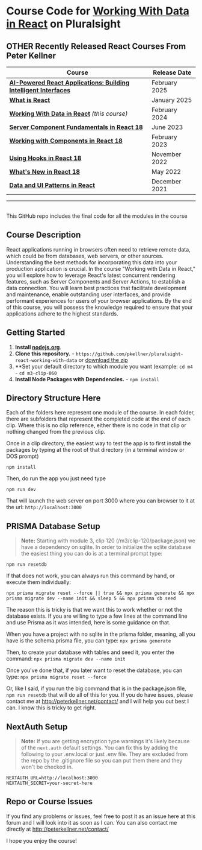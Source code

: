 # Course Code for [Working With Data in React](http://www.pluralsight.com/courses/react-working-data) on Pluralsight


## OTHER Recently Released React Courses From Peter Kellner

| **Course**                                                                                                                      | Release Date  |
|---------------------------------------------------------------------------------------------------------------------------------|---------------|
| **[AI-Powered React Applications: Building Intelligent Interfaces](https://app.pluralsight.com/library/courses/ai-powered-react-applications-building-intelligent-interfaces/)**   | February 2025 |
| **[What is React](https://pluralsight.com/courses/react-what-is/)**                                                             | January 2025  |
| **[Working With Data in React](http://www.pluralsight.com/courses/react-working-data)**   *(this course)*                       | February 2024 |
| **[Server Component Fundamentals in React 18](http://www.pluralsight.com/courses/react-18-server-component-fundamentals)**      | June 2023     |
| **[Working with Components in React 18](https://pluralsight.com/profile/author/peter-kellner)**                                 | February 2023 |
| **[Using Hooks in React 18](https://pluralsight.com/courses/react-18-using-hooks/)**                                            | November 2022 |
| **[What's New in React 18](https://pluralsight.com/courses/react-18-whats-new/)**                                               | May 2022      |
| **[Data and UI Patterns in React](https://github.com/pkellner/pluralsight-building-essential-ui-data-elements-in-react/)**      | December 2021 |

<hr/>

<br/>
This GitHub repo includes the final code for all the modules in the course 

## Course Description

React applications running in browsers often need to retrieve remote data, which could be from databases, web servers, or other sources. Understanding the best methods for incorporating this data into your production application is crucial. In the course "Working with Data in React," you will explore how to leverage React's latest concurrent rendering features, such as Server Components and Server Actions, to establish a data connection. You will learn best practices that facilitate development and maintenance, enable outstanding user interfaces, and provide performant experiences for users of your browser applications. By the end of this course, you will possess the knowledge required to ensure that your applications adhere to the highest standards.

## Getting Started
1. **Install [nodejs.org](https://nodejs.org)**.
2. **Clone this repository.** - `https://github.com/pkellner/pluralsight-react-working-with-data` or [download the zip](https://github.com/pkellner/pluralsight-react-working-with-data/archive/master.zip)
3. **Set your default directory to which module you want (example: `cd m4` - `cd m3-clip-060`
4. **Install Node Packages with Dependencies.** - `npm install`



## Directory Structure Here

Each of the folders here represent one module of the course.  In each folder, there are subfolders that represent the completed code at the end of each clip. Where this is no clip reference, either there is no code in that clip or nothing changed from the previous clip.

Once in a clip directory, the easiest way to test the app is to first install the packages by typing at the root of that directory (in a terminal window or DOS prompt)

`npm install`

Then, do run the app you just need type

`npm run dev`

That will launch the web server on port 3000 where you can browser to it at the url: `http://localhost:3000`

## PRISMA Database Setup

> **Note:** Starting with module 3, clip 120 (/m3/clip-120/package.json) we have a dependency on sqlite. In order to initialize the sqlite database the easiest thing you can do is at a terminal prompt type:

`npm run resetdb`

If that does not work, you can always run this command by hand, or execute them individually:

`npx prisma migrate reset --force || true && npx prisma generate && npx prisma migrate dev --name init && sleep 5 && npx prisma db seed`

The reason this is tricky is that we want this to work whether or not the database exists. If you are willing to type a few lines at the command line and use Prisma as it was intended, here is some guidance on that.

When you have a project with no sqlite in the prisma folder, meaning, all you have is the schema.prisma file, you can type:
`npx prisma generate`

Then, to create your database with tables and seed it, you enter the command:
`npx prisma migrate dev --name init`

Once you've done that, if you later want to reset the database, you can type:
`npx prisma migrate reset --force`

Or, like I said, if you run the big command that is in the package.json file, `npm run resetdb` that will do all of this for you.
If you do have issues, please contact me at http://peterkellner.net/contact/ and I will help you out best I can. I know this is tricky to get right.


## NextAuth Setup

> **Note:** If you are getting encryption type warnings it's likely because of the `next.auth` default settings. You can fix this by adding the following to your .env.local or just .env file. They are excluded from the repo by the .gitignore file so you can put them there and they won't be checked in.

```
NEXTAUTH_URL=http://localhost:3000
NEXTAUTH_SECRET=your-secret-here
```



## Repo or Course Issues

If you find any problems or issues, feel free to post it as an issue here at this forum and I will look into it as soon as I can. You can also contact me directly at http://peterkellner.net/contact/

I hope you enjoy the course!



